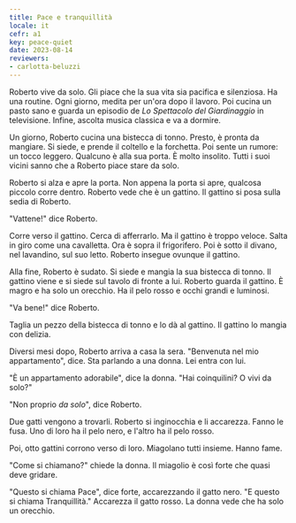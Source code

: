 ```yaml
---
title: Pace e tranquillità
locale: it
cefr: a1
key: peace-quiet
date: 2023-08-14
reviewers:
- carlotta-beluzzi
---
```


Roberto vive da solo. Gli piace che la sua vita sia pacifica e silenziosa. Ha una routine. Ogni giorno, medita per un'ora dopo il lavoro. Poi cucina un pasto sano e guarda un episodio de *Lo Spettacolo del Giardinaggio* in televisione. Infine, ascolta musica classica e va a dormire.

Un giorno, Roberto cucina una bistecca di tonno. Presto, è pronta da mangiare. Si siede, e prende il coltello e la forchetta. Poi sente un rumore: un tocco leggero. Qualcuno è alla sua porta. È molto insolito. Tutti i suoi vicini sanno che a Roberto piace stare da solo.

Roberto si alza e apre la porta. Non appena la porta si apre, qualcosa piccolo corre dentro. Roberto vede che è un gattino. Il gattino si posa sulla sedia di Roberto.

"Vattene!" dice Roberto.

Corre verso il gattino. Cerca di afferrarlo. Ma il gattino è troppo veloce. Salta in giro come una cavalletta. Ora è sopra il frigorifero. Poi è sotto il divano, nel lavandino, sul suo letto. Roberto insegue ovunque il gattino.

Alla fine, Roberto è sudato. Si siede e mangia la sua bistecca di tonno. Il gattino viene e si siede sul tavolo di fronte a lui. Roberto guarda il gattino. È magro e ha solo un orecchio. Ha il pelo rosso e occhi grandi e luminosi.

"Va bene!" dice Roberto.

Taglia un pezzo della bistecca di tonno e lo dà al gattino. Il gattino lo mangia con delizia.

Diversi mesi dopo, Roberto arriva a casa la sera. "Benvenuta nel mio appartamento", dice. Sta parlando a una donna. Lei entra con lui.

"È un appartamento adorabile", dice la donna. "Hai coinquilini? O vivi da solo?"

"Non proprio *da solo*", dice Roberto.

Due gatti vengono a trovarli. Roberto si inginocchia e li accarezza. Fanno le fusa. Uno di loro ha il pelo nero, e l'altro ha il pelo rosso.

Poi, otto gattini corrono verso di loro. Miagolano tutti insieme. Hanno fame.

"Come si chiamano?" chiede la donna. Il miagolio è così forte che quasi deve gridare.

"Questo si chiama Pace", dice forte, accarezzando il gatto nero. "E questo si chiama Tranquillità." Accarezza il gatto rosso. La donna vede che ha solo un orecchio.